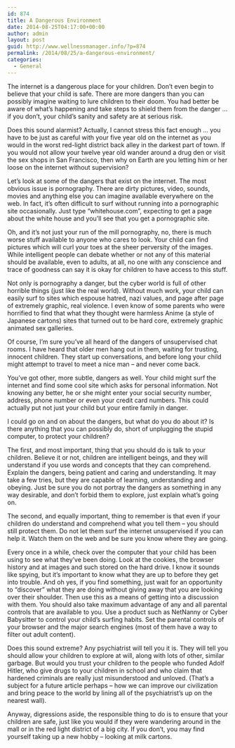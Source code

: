 ```yaml
---
id: 874
title: A Dangerous Environment
date: 2014-08-25T04:17:00+00:00
author: admin
layout: post
guid: http://www.wellnessmanager.info/?p=874
permalink: /2014/08/25/a-dangerous-environment/
categories:
  - General
---
```

The internet is a dangerous place for your children. Don&#8217;t even begin to believe that your child is safe. There are more dangers than you can possibly imagine waiting to lure children to their doom. You had better be aware of what&#8217;s happening and take steps to shield them from the danger &#8230; if you don&#8217;t, your child&#8217;s sanity and safety are at serious risk.

Does this sound alarmist? Actually, I cannot stress this fact enough &#8230; you have to be just as careful with your five year old on the internet as you would in the worst red-light district back alley in the darkest part of town. If you would not allow your twelve year old wander around a drug den or visit the sex shops in San Francisco, then why on Earth are you letting him or her loose on the internet without supervision?

Let&#8217;s look at some of the dangers that exist on the internet. The most obvious issue is pornography. There are dirty pictures, video, sounds, movies and anything else you can imagine available everywhere on the web. In fact, it&#8217;s often difficult to surf without running into a pornographic site occasionally. Just type &#8220;whitehouse.com&#8221;, expecting to get a page about the white house and you&#8217;ll see that you get a pornographic site.

Oh, and it&#8217;s not just your run of the mill pornography, no, there is much worse stuff available to anyone who cares to look. Your child can find pictures which will curl your toes at the sheer perversity of the images. While intelligent people can debate whether or not any of this material should be available, even to adults, at all, no one with any conscience and trace of goodness can say it is okay for children to have access to this stuff.

Not only is pornography a danger, but the cyber world is full of other horrible things (just like the real world). Without much work, your child can easily surf to sites which espouse hatred, nazi values, and page after page of extremely graphic, real violence. I even know of some parents who were horrified to find that what they thought were harmless Anime (a style of Japanese cartons) sites that turned out to be hard core, extremely graphic animated sex galleries.

Of course, I&#8217;m sure you&#8217;ve all heard of the dangers of unsupervised chat rooms. I have heard that older men hang out in them, waiting for trusting, innocent children. They start up conversations, and before long your child might attempt to travel to meet a nice man &#8211; and never come back.

You&#8217;ve got other, more subtle, dangers as well. Your child might surf the internet and find some cool site which asks for personal information. Not knowing any better, he or she might enter your social security number, address, phone number or even your credit card numbers. This could actually put not just your child but your entire family in danger.

I could go on and on about the dangers, but what do you do about it? Is there anything that you can possibly do, short of unplugging the stupid computer, to protect your children?

The first, and most important, thing that you should do is talk to your children. Believe it or not, children are intelligent beings, and they will understand if you use words and concepts that they can comprehend. Explain the dangers, being patient and caring and understanding. It may take a few tries, but they are capable of learning, understanding and obeying. Just be sure you do not portray the dangers as something in any way desirable, and don&#8217;t forbid them to explore, just explain what&#8217;s going on.

The second, and equally important, thing to remember is that even if your children do understand and comprehend what you tell them &#8211; you should still protect them. Do not let them surf the internet unsupervised if you can help it. Watch them on the web and be sure you know where they are going.

Every once in a while, check over the computer that your child has been using to see what they&#8217;ve been doing. Look at the cookies, the browser history and at images and such stored on the hard drive. I know it sounds like spying, but it&#8217;s important to know what they are up to before they get into trouble. And oh yes, if you find something, just wait for an opportunity to &#8220;discover&#8221; what they are doing without giving away that you are looking over their shoulder. Then use this as a means of getting into a discussion with them. You should also take maximum advantage of any and all parental controls that are available to you. Use a product such as NetNanny or Cyber Babysitter to control your child&#8217;s surfing habits. Set the parental controls of your browser and the major search engines (most of them have a way to filter out adult content).

Does this sound extreme? Any psychiatrist will tell you it is. They will tell you should allow your children to explore at will, along with lots of other, similar garbage. But would you trust your children to the people who funded Adolf Hitler, who give drugs to your children in school and who claim that hardened criminals are really just misunderstood and unloved. (That&#8217;s a subject for a future article perhaps &#8211; how we can improve our civilization and bring peace to the world by lining all of the psychiatrist&#8217;s up on the nearest wall).

Anyway, digressions aside, the responsible thing to do is to ensure that your children are safe, just like you would if they were wandering around in the mall or in the red light district of a big city. If you don&#8217;t, you may find yourself taking up a new hobby &#8211; looking at milk cartons.
